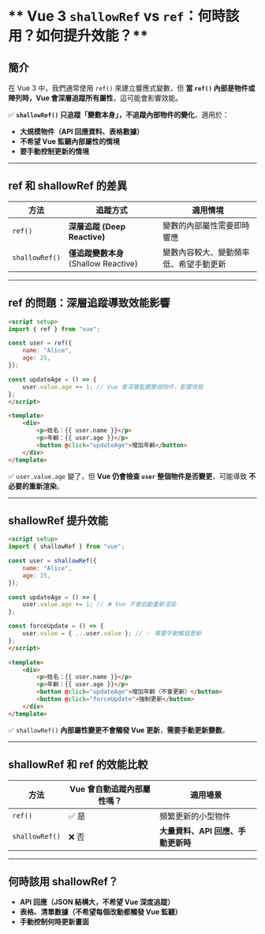 # ** Vue 3 `shallowRef` vs `ref`：何時該用？如何提升效能？**

## 簡介

在 Vue 3 中，我們通常使用 `ref()` 來建立響應式變數，但 **當 `ref()` 內部是物件或陣列時，Vue 會深層追蹤所有屬性**，這可能會影響效能。

✅ **`shallowRef()` 只追蹤「變數本身」，不追蹤內部物件的變化**，適用於：

-   **大規模物件（API 回應資料、表格數據）**
-   **不希望 Vue 監聽內部屬性的情境**
-   **要手動控制更新的情境**

---

## **ref 和 shallowRef 的差異**

| **方法**       | **追蹤方式**                          | **適用情境**                           |
| -------------- | ------------------------------------- | -------------------------------------- |
| `ref()`        | **深層追蹤 (Deep Reactive)**          | 變數的內部屬性需要即時響應             |
| `shallowRef()` | **僅追蹤變數本身** (Shallow Reactive) | 變數內容較大、變動頻率低、希望手動更新 |

---

## **ref 的問題：深層追蹤導致效能影響**

<!-- prettier-ignore -->
```html title='App.vue' showLineNumbers
<script setup>
import { ref } from "vue";

const user = ref({
    name: "Alice",
    age: 25,
});

const updateAge = () => {
    user.value.age += 1; // Vue 會深層監聽整個物件，影響效能
};
</script>

<template>
    <div>
        <p>姓名：{{ user.name }}</p>
        <p>年齡：{{ user.age }}</p>
        <button @click="updateAge">增加年齡</button>
    </div>
</template>
```

✅ `user.value.age` 變了，但 **Vue 仍會檢查 `user` 整個物件是否變更**，可能導致 **不必要的重新渲染**。

---

## **shallowRef 提升效能**

<!-- prettier-ignore -->
```html title='App.vue' showLineNumbers
<script setup>
import { shallowRef } from "vue";

const user = shallowRef({
    name: "Alice",
    age: 25,
});

const updateAge = () => {
    user.value.age += 1; // ❌ Vue 不會自動重新渲染
};

const forceUpdate = () => {
    user.value = { ...user.value }; // ✅ 需要手動觸發更新
};
</script>

<template>
    <div>
        <p>姓名：{{ user.name }}</p>
        <p>年齡：{{ user.age }}</p>
        <button @click="updateAge">增加年齡（不會更新）</button>
        <button @click="forceUpdate">強制更新</button>
    </div>
</template>
```

✅ `shallowRef()` **內部屬性變更不會觸發 Vue 更新**，**需要手動更新變數**。

---

## **shallowRef 和 ref 的效能比較**

| **方法**       | **Vue 會自動追蹤內部屬性嗎？** | **適用場景**                       |
| -------------- | ------------------------------ | ---------------------------------- |
| `ref()`        | ✅ 是                          | 頻繁更新的小型物件                 |
| `shallowRef()` | ❌ 否                          | **大量資料、API 回應、手動更新時** |

---

## **何時該用 shallowRef？**

-   **API 回應（JSON 結構大，不希望 Vue 深度追蹤）**
-   **表格、清單數據（不希望每個改動都觸發 Vue 監聽）**
-   **手動控制何時更新畫面**
